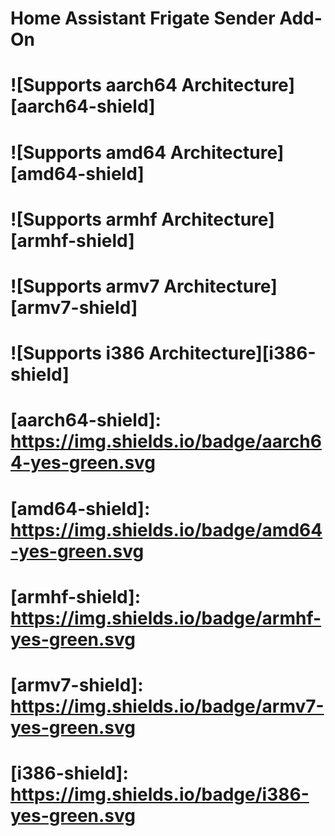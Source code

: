 # Home Assistant Frigate Sender Add-On

# ![Supports aarch64 Architecture][aarch64-shield]
# ![Supports amd64 Architecture][amd64-shield]
# ![Supports armhf Architecture][armhf-shield]
# ![Supports armv7 Architecture][armv7-shield]
# ![Supports i386 Architecture][i386-shield]

# [aarch64-shield]: https://img.shields.io/badge/aarch64-yes-green.svg
# [amd64-shield]: https://img.shields.io/badge/amd64-yes-green.svg
# [armhf-shield]: https://img.shields.io/badge/armhf-yes-green.svg
# [armv7-shield]: https://img.shields.io/badge/armv7-yes-green.svg
# [i386-shield]: https://img.shields.io/badge/i386-yes-green.svg
